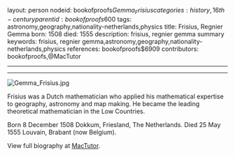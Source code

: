 layout: person
nodeid: bookofproofs$Gemma_Frisius
categories: history,16th-century
parentid: bookofproofs$600
tags: astronomy,geography,nationality-netherlands,physics
title: Frisius, Regnier Gemma
born: 1508
died: 1555
description: frisius, regnier gemma summary
keywords: frisius, regnier gemma,astronomy,geography,nationality-netherlands,physics
references: bookofproofs$6909
contributors: bookofproofs,@MacTutor

---


---

![Gemma_Frisius.jpg](https://github.com/bookofproofs/bookofproofs.github.io/blob/main/_sources/images/portraits/Gemma_Frisius.jpg?raw=true)

Frisius was a Dutch mathematician who applied his mathematical expertise to geography, astronomy and map making. He became the leading theoretical mathematician in the Low Countries.

Born 8 December 1508 Dokkum, Friesland, The Netherlands. Died 25 May 1555 Louvain, Brabant (now Belgium).


View full biography at [MacTutor](https://mathshistory.st-andrews.ac.uk/Biographies/Gemma_Frisius/).